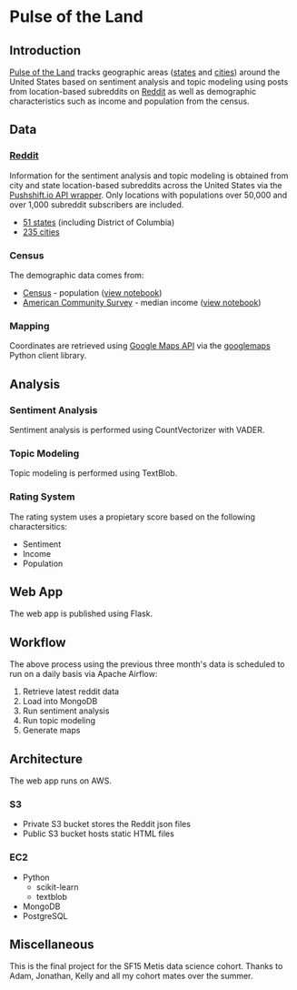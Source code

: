 # Pulse of the Land
## Introduction
[Pulse of the Land](https://www.pulseoftheland.com) tracks geographic areas ([states](https://github.com/abalone23/pulseoftheland/blob/master/reference/state_subs.csv) and [cities](https://github.com/abalone23/pulseoftheland/blob/master/reference/city_subs.csv)) around the United States based on sentiment analysis and topic modeling using posts from location-based subreddits on [Reddit](https://www.reddit.com) as well as demographic characteristics such as income and population from the census.

## Data
### [Reddit](https://www.reddit.com)
Information for the sentiment analysis and topic modeling is obtained from city and state location-based subreddits across the United States via the [Pushshift.io API wrapper](https://github.com/dmarx/psaw). Only locations with populations over 50,000 and over 1,000 subreddit subscribers are included.

* [51 states](https://github.com/abalone23/pulseoftheland/blob/master/reference/state_subs.csv) (including District of Columbia)
* [235 cities](https://github.com/abalone23/pulseoftheland/blob/master/reference/city_subs.csv)

### Census
The demographic data comes from:
* [Census](https://www.census.gov/data/tables/time-series/demo/popest/2010s-total-cities-and-towns.html) - population ([view notebook](https://github.com/abalone23/pulseoftheland/blob/master/notebooks/generate_population.ipynb))
* [American Community Survey](https://factfinder.census.gov/faces/nav/jsf/pages/download_center.xhtml) - median income ([view notebook](https://github.com/abalone23/pulseoftheland/blob/master/notebooks/generate_incomes.ipynb))

### Mapping
Coordinates are retrieved using [Google Maps API](https://developers.google.com/maps/documentation) via the [googlemaps](https://github.com/googlemaps/google-maps-services-python) Python client library.

## Analysis
### Sentiment Analysis
Sentiment analysis is performed using CountVectorizer with VADER.

### Topic Modeling
Topic modeling is performed using TextBlob.

### Rating System
The rating system uses a propietary score based on the following charactersitics:
* Sentiment
* Income
* Population

## Web App
The web app is published using Flask.

## Workflow
The above process using the previous three month's data is scheduled to run on a daily basis via Apache Airflow:
1. Retrieve latest reddit data
2. Load into MongoDB
3. Run sentiment analysis
4. Run topic modeling
5. Generate maps

## Architecture
The web app runs on AWS.

### S3
* Private S3 bucket stores the Reddit json files
* Public S3 bucket hosts static HTML files

### EC2
* Python
    * scikit-learn
    * textblob
* MongoDB
* PostgreSQL

## Miscellaneous
This is the final project for the SF15 Metis data science cohort. Thanks to Adam, Jonathan, Kelly and all my cohort mates over the summer.